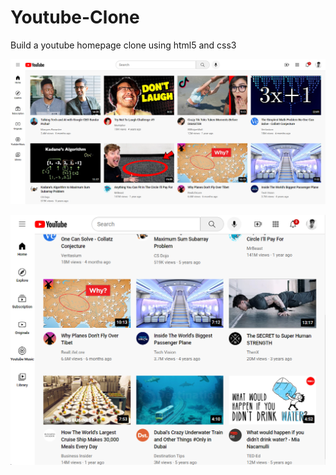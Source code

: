 # Youtube-Clone
Build a youtube homepage clone using html5 and css3

![Project Output](https://github.com/amitsamarth07/Youtube-Clone/blob/main/Screenshot%20(636).png)

![Project Output](https://github.com/amitsamarth07/Youtube-Clone/blob/main/Screenshot%20(637).png)
